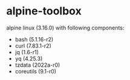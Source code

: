 # alpine-toolbox

alpine linux (3.16.0) with following components:

- bash (5.1.16-r2)
- curl (7.83.1-r2)
- jq (1.6-r1)
- yq (4.25.3)
- tzdata (2022a-r0)
- coreutils (9.1-r0)
